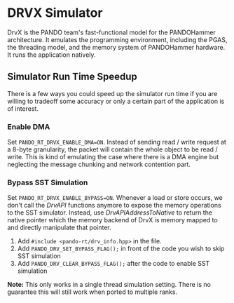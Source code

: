 <!--
  ~ SPDX-License-Identifier: MIT
  ~ Copyright (c) 2023. University of Texas at Austin. All rights reserved.
  -->

# DRVX Simulator

DrvX is the PANDO team's fast-functional model for the PANDOHammer architecture.
It emulates the programming environment, including the PGAS, the threading model,
and the memory system of PANDOHammer hardware.
It runs the application natively.

## Simulator Run Time Speedup

There is a few ways you could speed up the simulator run time
if you are willing to tradeoff some accuracy or
only a certain part of the application is of interest.

### Enable DMA

Set `PANDO_RT_DRVX_ENABLE_DMA=ON`.
Instead of sending read / write request at a 8-byte granularity,
the packet will contain the whole object to be read / write.
This is kind of emulating the case where there is a DMA engine
but neglecting the message chunking and network contention part.

### Bypass SST Simulation

Set `PANDO_RT_DRVX_ENABLE_BYPASS=ON`.
Whenever a load or store occurs,
we don't call the *DrvAPI* functions anymore
to expose the memory operations to the SST simulator.
Instead, use *DrvAPIAddressToNative* to return the native pointer
which the memory backend of DrvX is memory mapped to
and directly manipulate that pointer.

1. Add `#include <pando-rt/drv_info.hpp>` in the file.
2. Add `PANDO_DRV_SET_BYPASS_FLAG();` in front of the code you wish to skip SST simulation
3. Add `PANDO_DRV_CLEAR_BYPASS_FLAG();` after the code to enable SST simulation

**Note:** This only works in a single thread simulation setting.
There is no guarantee this will still work when ported to multiple ranks.
